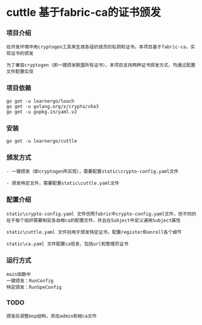 # cuttle 基于fabric-ca的证书颁发

### 项目介绍

```
在开发环境中用cryptogen工具来生成各组织成员的私钥和证书。本项目基于fabric-ca，实现证书的颁发

为了兼容cryptogen（即一键颁发联盟所有证书），本项目支持两种证书颁发方式，均通过配置文件配置实现
```
### 项目依赖


```
go get -u learnergo/loach
go get -u golang.org/x/crypto/sha3
go get -u gopkg.in/yaml.v2
```

### 安装


```
go get -u learnergo/cuttle
```


### 颁发方式
```
- 一键颁发（即cryptogen所实现），需要配置static\crypto-config.yaml文件

- 颁发特定文件，需要配置static\cuttle.yaml文件
```
### 配置介绍

```
static\crypto-config.yaml 文件仿照fabric中crypto-config.yaml文件，但不同的在于每个组织需要制定各自根ca的配置文件，并且在Subject中定义通用Subject属性

static\cuttle.yaml 文件则用于颁发特定证书，配置register和enroll各个细节

static\ca.yaml 文件配置ca信息，包括url和管理员证书
```

### 运行方式


```
main函数中
一键颁发：RunConfig
特定颁发：RunSpeConfig
```

### TODO


```
颁发后调整msp结构，添加admin和根ca文件
```

